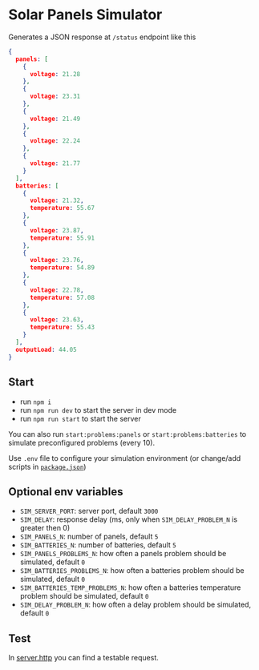 # Solar Panels Simulator

Generates a JSON response at `/status` endpoint like this 
```JSON
{
  panels: [
    {
      voltage: 21.28
    },
    {
      voltage: 23.31
    },
    {
      voltage: 21.49
    },
    {
      voltage: 22.24
    },
    {
      voltage: 21.77
    }
  ],
  batteries: [
    {
      voltage: 21.32,
      temperature: 55.67
    },
    {
      voltage: 23.87,
      temperature: 55.91
    },
    {
      voltage: 23.76,
      temperature: 54.89
    },
    {
      voltage: 22.78,
      temperature: 57.08
    },
    {
      voltage: 23.63,
      temperature: 55.43
    }
  ],
  outputLoad: 44.05
}
```

## Start
- run `npm i`
- run `npm run dev` to start the server in dev mode
- run `npm run start` to start the server

You can also run `start:problems:panels` or `start:problems:batteries` to simulate preconfigured problems (every 10).

Use `.env` file to configure your simulation environment (or change/add scripts in [`package.json`](package.json#10))

## Optional env variables
- `SIM_SERVER_PORT`: server port, default `3000`
- `SIM_DELAY`: response delay (ms, only when `SIM_DELAY_PROBLEM_N` is greater then 0)
- `SIM_PANELS_N`: number of panels, default `5`
- `SIM_BATTERIES_N`: number of batteries, default `5`
- `SIM_PANELS_PROBLEMS_N`: how often a panels problem should be simulated, default `0`
- `SIM_BATTERIES_PROBLEMS_N`: how often a batteries problem should be simulated, default `0`
- `SIM_BATTERIES_TEMP_PROBLEMS_N`: how often a batteries temperature problem should be simulated, default `0`
- `SIM_DELAY_PROBLEM_N`: how often a delay problem should be simulated, default `0`

## Test
In [server.http](http/server.http) you can find a testable request.

